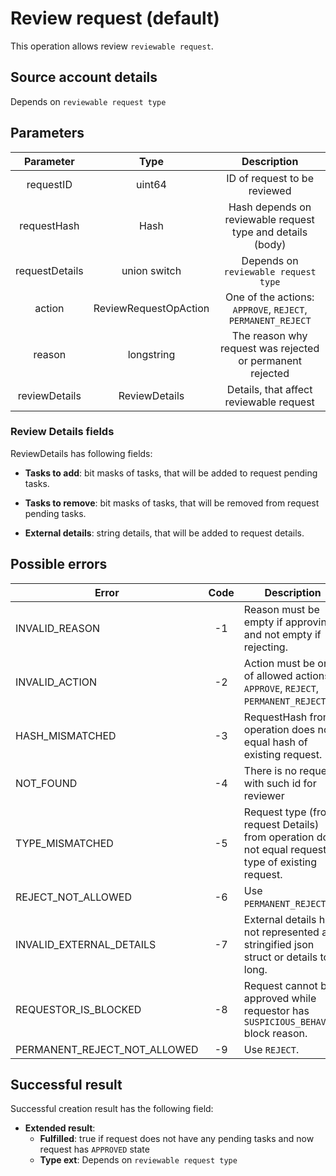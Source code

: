 # Review request (default)

This operation allows review `reviewable request`. 

## Source account details

Depends on `reviewable request type`

## Parameters

| Parameter      |    Type               |       Description                                                                                          |
|:--------------:|:---------------------:|:----------------------------------------------------------------------------------------------------------:|
|  requestID     | uint64                | ID of request to be reviewed                                                                               |
|  requestHash   |   Hash                | Hash depends on reviewable request type and details (body)                                                 |
| requestDetails | union switch          | Depends on `reviewable request type` |
|   action       | ReviewRequestOpAction | One of the actions: `APPROVE`, `REJECT`, `PERMANENT_REJECT`                                                |
| reason         | longstring            | The reason why request was rejected or permanent rejected                                                  |
| reviewDetails  | ReviewDetails         | Details, that affect reviewable request                                                                    |

### Review Details fields

ReviewDetails has following fields:

* __Tasks to add__: bit masks of tasks, that will be added to request pending tasks.

* __Tasks to remove__: bit masks of tasks, that will be removed from request pending tasks.

* __External details__: string details, that will be added to request details.

## Possible errors

| Error                        | Code | Description                                                                                         |
|------------------------------|:----:|-----------------------------------------------------------------------------------------------------|
| INVALID_REASON               |  -1  | Reason must be empty if approving and not empty if rejecting.                                       |
| INVALID_ACTION               |  -2  | Action must be one of allowed actions: `APPROVE`, `REJECT`, `PERMANENT_REJECT`.                     |
| HASH_MISMATCHED    	       |  -3  | RequestHash from operation does not equal hash of existing request.				    |
| NOT_FOUND                    |  -4  | There is no request with such id for reviewer                                                       |
| TYPE_MISMATCHED              |  -5  | Request type (from request Details) from operation does not equal request type of existing request. |
| REJECT_NOT_ALLOWED           |  -6  | Use `PERMANENT_REJECT`.                                                                             |
| INVALID_EXTERNAL_DETAILS     |  -7  | External details has not represented as stringified json struct or details too long.                |
| REQUESTOR_IS_BLOCKED         |  -8  | Request cannot be approved while requestor has `SUSPICIOUS_BEHAVIOR` block reason.                  |
| PERMANENT_REJECT_NOT_ALLOWED |  -9  | Use `REJECT`.    									            |

## Successful result

Successful creation result has the following field:

* __Extended result__: 
	* __Fulfilled__: true if request does not have any pending tasks and now request has `APPROVED` state
	* __Type ext__: Depends on `reviewable request type`

